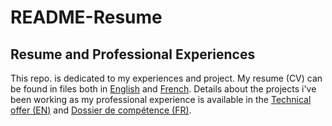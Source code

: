 # README-Resume

## Resume and Professional Experiences

This repo. is dedicated to my experiences and project. My resume (CV) can be found in files both in [English](cv_EN.pdf) and [French](cv_FR.pdf). Details about the projects i've been working as my professional experience is available in the [Technical offer (EN)](https://github.com/xapha/README-Resume/blob/main/technical%20offer%20EN.pdf) and [Dossier de compétence (FR)](https://github.com/xapha/README-Resume/blob/main/dossier%20technique%20FR.pdf).
